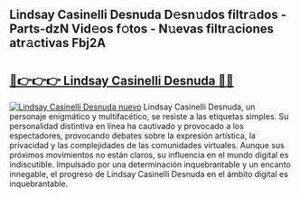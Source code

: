 ## Lindsay Casinelli Desnuda D𝚎sn𝚞dos filtr𝚊dos - Parts-dzN Vid𝚎os f𝚘tos - N𝚞evas filtr𝚊ciones atr𝚊ctivas Fbj2A

# <h2><a href="http://mb0fyx.tromn.icu/?c=Lindsay+Casinelli+Desnuda">🔗👉👉👉 Lindsay Casinelli Desnuda 🔗🔗</a></h2>

[![Lindsay Casinelli Desnuda nuevo](https://i.imgur.com/pEAQMta.gif)](http://mb0fyx.tromn.icu/?c=Lindsay+Casinelli+Desnuda)
Lindsay Casinelli Desnuda, un personaje enigmático y multifacético, se resiste a las etiquetas simples. Su personalidad distintiva en línea ha cautivado y provocado a los espectadores, provocando debates sobre la expresión artística, la privacidad y las complejidades de las comunidades virtuales. Aunque sus próximos movimientos no están claros, su influencia en el mundo digital es indiscutible. Impulsado por una determinación inquebrantable y un encanto innegable, el progreso de Lindsay Casinelli Desnuda en el ámbito digital es inquebrantable.
